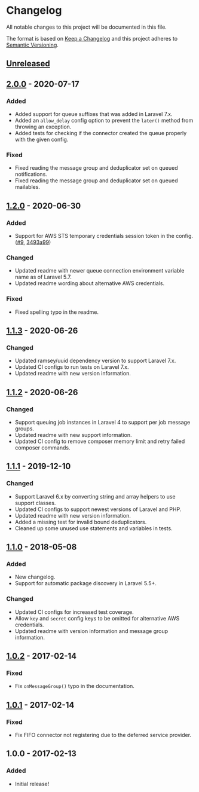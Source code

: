 # Changelog
All notable changes to this project will be documented in this file.

The format is based on [Keep a Changelog](https://keepachangelog.com/en/1.0.0/)
and this project adheres to [Semantic Versioning](https://semver.org/spec/v2.0.0.html).

## [Unreleased]

## [2.0.0] - 2020-07-17
### Added
- Added support for queue suffixes that was added in Laravel 7.x.
- Added an `allow_delay` config option to prevent the `later()` method from throwing an exception.
- Added tests for checking if the connector created the queue properly with the given config.

### Fixed
- Fixed reading the message group and deduplicator set on queued notifications.
- Fixed reading the message group and deduplicator set on queued mailables.

## [1.2.0] - 2020-06-30
### Added
- Support for AWS STS temporary credentials session token in the config. ([#9](https://github.com/shiftonelabs/laravel-sqs-fifo-queue/pull/9), [3493a99](https://github.com/shiftonelabs/laravel-sqs-fifo-queue/commit/3493a99acd8005ca94e1c7d4cc0f86a1e6ab8a8f))

### Changed
- Updated readme with newer queue connection environment variable name as of Laravel 5.7.
- Updated readme wording about alternative AWS credentials.

### Fixed
- Fixed spelling typo in the readme.

## [1.1.3] - 2020-06-26
### Changed
- Updated ramsey/uuid dependency version to support Laravel 7.x.
- Updated CI configs to run tests on Laravel 7.x.
- Updated readme with new version information.

## [1.1.2] - 2020-06-26
### Changed
- Support queuing job instances in Laravel 4 to support per job message groups.
- Updated readme with new support information.
- Updated CI config to remove composer memory limit and retry failed composer commands.

## [1.1.1] - 2019-12-10
### Changed
- Support Laravel 6.x by converting string and array helpers to use support classes.
- Updated CI configs to support newest versions of Laravel and PHP.
- Updated readme with new version information.
- Added a missing test for invalid bound deduplicators.
- Cleaned up some unused use statements and variables in tests.

## [1.1.0] - 2018-05-08
### Added
- New changelog.
- Support for automatic package discovery in Laravel 5.5+.

### Changed
- Updated CI configs for increased test coverage.
- Allow `key` and `secret` config keys to be omitted for alternative AWS credentials.
- Updated readme with version information and message group information.

## [1.0.2] - 2017-02-14
### Fixed
- Fix `onMessageGroup()` typo in the documentation.

## [1.0.1] - 2017-02-14
### Fixed
- Fix FIFO connector not registering due to the deferred service provider.

## 1.0.0 - 2017-02-13
### Added
- Initial release!

[Unreleased]: https://github.com/shiftonelabs/laravel-sqs-fifo-queue/compare/2.0.0...HEAD
[2.0.0]: https://github.com/shiftonelabs/laravel-sqs-fifo-queue/compare/1.2.0...2.0.0
[1.2.0]: https://github.com/shiftonelabs/laravel-sqs-fifo-queue/compare/1.1.3...1.2.0
[1.1.3]: https://github.com/shiftonelabs/laravel-sqs-fifo-queue/compare/1.1.2...1.1.3
[1.1.2]: https://github.com/shiftonelabs/laravel-sqs-fifo-queue/compare/1.1.1...1.1.2
[1.1.1]: https://github.com/shiftonelabs/laravel-sqs-fifo-queue/compare/1.1.0...1.1.1
[1.1.0]: https://github.com/shiftonelabs/laravel-sqs-fifo-queue/compare/1.0.2...1.1.0
[1.0.2]: https://github.com/shiftonelabs/laravel-sqs-fifo-queue/compare/1.0.1...1.0.2
[1.0.1]: https://github.com/shiftonelabs/laravel-sqs-fifo-queue/compare/1.0.0...1.0.1
